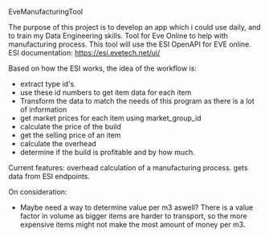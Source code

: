 EveManufacturingTool

The purpose of this project is to develop an app which i could use daily, and to train my Data Engineering skills.
Tool for Eve Online to help with manufacturing process.
This tool will use the ESI OpenAPI for EVE online.
ESI documentation: https://esi.evetech.net/ui/

Based on how the ESI works, the idea of the workflow is:
- extract type id's
- use these id numbers to get item data for each item
- Transform the data to match the needs of this program as there is a lot of information
- get market prices for each item using market_group_id
- calculate the price of the build
- get the selling price of an item
- calculate the overhead
- determine if the build is profitable and by how much.

Current features:
  overhead calculation of a manufacturing process.
  gets data from ESI endpoints.
  
On consideration:
 - Maybe need a way to determine value per m3 aswell? There is a value factor in volume as bigger items are harder to transport, so the more expensive items might not make the most amount of money per m3.
